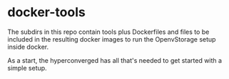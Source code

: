 # docker-tools
The subdirs in this repo contain tools plus Dockerfiles and files to be included in the resulting docker images to 
run the OpenvStorage setup inside docker.

As a start, the hyperconverged has all that's needed to get started with a simple setup.
